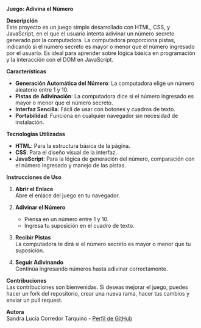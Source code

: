 **Juego: Adivina el Número**

**Descripción**  
Este proyecto es un juego simple desarrollado con HTML, CSS, y JavaScript, en el que el usuario intenta adivinar un número secreto generado por la computadora. La computadora proporciona pistas, indicando si el número secreto es mayor o menor que el número ingresado por el usuario. Es ideal para aprender sobre lógica básica en programación y la interacción con el DOM en JavaScript.

**Características**  
- **Generación Automática del Número**: La computadora elige un número aleatorio entre 1 y 10.
- **Pistas de Adivinación**: La computadora dice si el número ingresado es mayor o menor que el número secreto.
- **Interfaz Sencilla**: Fácil de usar con botones y cuadros de texto.
- **Portabilidad**: Funciona en cualquier navegador sin necesidad de instalación.

**Tecnologías Utilizadas**  
- **HTML**: Para la estructura básica de la página.
- **CSS**: Para el diseño visual de la interfaz.
- **JavaScript**: Para la lógica de generación del número, comparación con el número ingresado y manejo de las pistas.

**Instrucciones de Uso**  

1. **Abrir el Enlace**  
   Abre el enlace del juego en tu navegador.

2. **Adivinar el Número**  
   - Piensa en un número entre 1 y 10.
   - Ingresa tu suposición en el cuadro de texto.

3. **Recibir Pistas**  
   La computadora te dirá si el número secreto es mayor o menor que tu suposición.

4. **Seguir Adivinando**  
   Continúa ingresando números hasta adivinar correctamente.

**Contribuciones**  
Las contribuciones son bienvenidas. Si deseas mejorar el juego, puedes hacer un fork del repositorio, crear una nueva rama, hacer tus cambios y enviar un pull request.

**Autora**  
Sandra Lucía Corredor Tarquino - [Perfil de GitHub](https://github.com/SandraCorredor)
